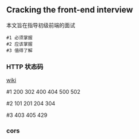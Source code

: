 ## Cracking the front-end interview

本文旨在指导初级前端的面试

```
#1 必须掌握
#2 应该掌握
#3 值得了解
```

### HTTP 状态码

[wiki](https://httpstatuses.com/)

#1 200 302 400 404 500 502

#2 101 201 204 304

#3 403 405 429

### cors
